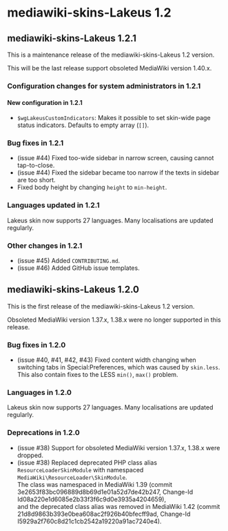 # mediawiki-skins-Lakeus 1.2

## mediawiki-skins-Lakeus 1.2.1

This is a maintenance release of the mediawiki-skins-Lakeus 1.2 version.

This will be the last release support obsoleted MediaWiki version 1.40.x.

### Configuration changes for system administrators in 1.2.1

#### New configuration in 1.2.1

* `$wgLakeusCustomIndicators`: Makes it possible to set skin-wide page status
  indicators.
  Defaults to empty array (`[]`).

### Bug fixes in 1.2.1

* (issue #44) Fixed too-wide sidebar in narrow screen, causing cannot
  tap-to-close.
* (issue #44) Fixed the sidebar became too narrow if the texts in sidebar are
  too short.
* Fixed body height by changing `height` to `min-height`.

### Languages updated in 1.2.1

Lakeus skin now supports 27 languages. Many localisations are updated regularly.

### Other changes in 1.2.1

* (issue #45) Added `CONTRIBUTING.md`.
* (issue #46) Added GitHub issue templates.

## mediawiki-skins-Lakeus 1.2.0

This is the first release of the mediawiki-skins-Lakeus 1.2 version.

Obsoleted MediaWiki version 1.37.x, 1.38.x were no longer supported in this
release.

### Bug fixes in 1.2.0

* (issue #40, #41, #42, #43) Fixed content width changing when switching tabs in
  Special:Preferences, which was caused by `skin.less`.\
  This also contain fixes to the LESS `min()`, `max()` problem.

### Languages in 1.2.0

Lakeus skin now supports 27 languages. Many localisations are updated regularly.

### Deprecations in 1.2.0

* (issue #38) Support for obsoleted MediaWiki version 1.37.x, 1.38.x were
  dropped.
* (issue #38) Replaced deprecated PHP class alias `ResourceLoaderSkinModule`
  with namespaced `MediaWiki\ResourceLoader\SkinModule`.\
  The class was namespaced in MediaWiki 1.39
  (commit 3e2653f83bc096889d8b69d1e01a52d7de42b247,
  Change-Id Id08a220e1d6085e2b33f3f6c9d0e3935a4204659),\
  and the deprecated class alias was removed in MediaWiki 1.42
  (commit 21d8d9863b393e0bea608ac2f926b40bfecff9ad,
  Change-Id I5929a2f760c8d21c1cb2542a19220a91ac7240e4).
